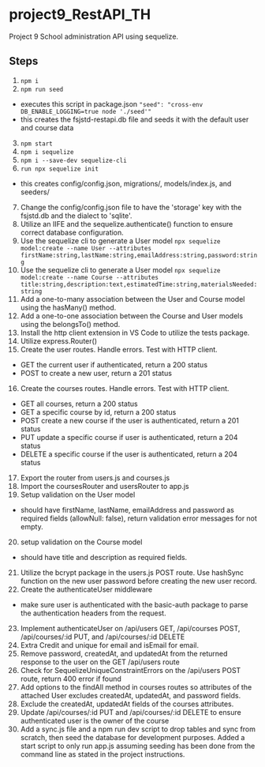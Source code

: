# project9_RestAPI_TH
Project 9 School administration API using sequelize.

## Steps
1. `npm i`
2. `npm run seed`
- executes this script in package.json `"seed": "cross-env DB_ENABLE_LOGGING=true node './seed'"`
- this creates the fsjstd-restapi.db file and seeds it with the default user and course data
3.  `npm start`
4. `npm i sequelize`
5. `npm i --save-dev sequelize-cli`
6. `run npx sequelize init`
- this creates config/config.json, migrations/, models/index.js, and seeders/
7. Change the config/config.json file to have the 'storage' key with the fsjstd.db and the dialect to 'sqlite'.
8. Utilize an IIFE and the sequelize.authenticate() function to ensure correct database configuration.
9. Use the sequelize cli to generate a User model `npx sequelize model:create --name User --attributes firstName:string,lastName:string,emailAddress:string,password:string`
10. Use the sequelize cli to generate a User model `npx sequelize model:create --name Course --attributes title:string,description:text,estimatedTime:string,materialsNeeded:string`
11. Add a one-to-many association between the User and Course model using the hasMany() method.
12. Add a one-to-one association between the Course and User models using the belongsTo() method.
13. Install the http client extension in VS Code to utilize the tests package.
14. Utilize express.Router()
15. Create the user routes. Handle errors. Test with HTTP client.
- GET the current user if authenticated, return a 200 status
- POST to create a new user, return a 201 status
16. Create the courses routes. Handle errors. Test with HTTP client.
- GET all courses, return a 200 status
- GET a specific course by id, return a 200 status
- POST create a new course if the user is authenticated, return a 201 status
- PUT update a specific course if user is authenticated, return a 204 status
- DELETE a specific course if the user is authenticated, return a 204 status
17. Export the router from users.js and courses.js
18. Import the coursesRouter and usersRouter to app.js
19. Setup validation on the User model
- should have firstName, lastName, emailAddress and password as required fields (allowNull: false), return validation error messages for not empty.
20. setup validation on the Course model
- should have title and description as required fields.
21. Utilize the bcrypt package in the users.js POST route. Use hashSync function on the new user password before creating the new user record.
22. Create the authenticateUser middleware
- make sure user is authenticated with the basic-auth package to parse the authentication headers from the request.
23. Implement authenticateUser on /api/users GET, /api/courses POST, /api/courses/:id PUT, and /api/courses/:id DELETE
24. Extra Credit and unique for email and isEmail for email.
25. Remove password, createdAt, and updatedAt from the returned response to the user on the GET /api/users route
26. Check for SequelizeUniqueConstraintErrors on the /api/users POST route, return 400 error if found
27. Add options to the findAll method in courses routes so attributes of the attached User excludes createdAt, updatedAt, and password fields.
28. Exclude the createdAt, updatedAt fields of the courses attributes.
29. Update /api/courses/:id PUT and /api/courses/:id DELETE to ensure authenticated user is the owner of the course
30. Add a sync.js file and a npm run dev script to drop tables and sync from scratch, then seed the database for development purposes. Added a start script to only run app.js assuming seeding has been done from the command line as stated in the project instructions.